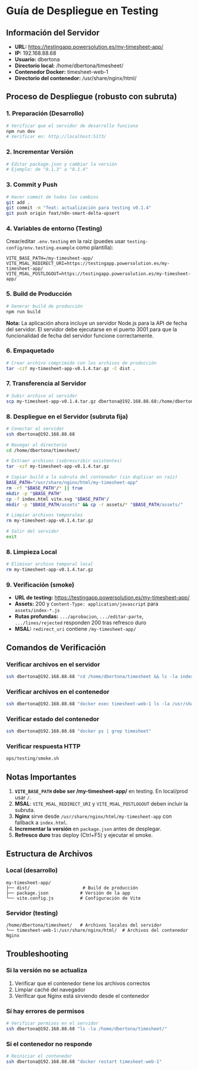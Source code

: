 # Guía de Despliegue en Testing

## Información del Servidor

- **URL:** https://testingapp.powersolution.es/my-timesheet-app/
- **IP:** 192.168.88.68
- **Usuario:** dbertona
- **Directorio local:** /home/dbertona/timesheet/
- **Contenedor Docker:** timesheet-web-1
- **Directorio del contenedor:** /usr/share/nginx/html/

## Proceso de Despliegue (robusto con subruta)

### 1. Preparación (Desarrollo)

```bash
# Verificar que el servidor de desarrollo funciona
npm run dev
# Verificar en: http://localhost:5173/
```

### 2. Incrementar Versión

```bash
# Editar package.json y cambiar la versión
# Ejemplo: de "0.1.3" a "0.1.4"
```

### 3. Commit y Push

```bash
# Hacer commit de todos los cambios
git add .
git commit -m "feat: actualización para testing v0.1.4"
git push origin feat/n8n-smart-delta-upsert
```

### 4. Variables de entorno (Testing)

Crear/editar `.env.testing` en la raíz (puedes usar `testing-config/env.testing.example` como plantilla):

```env
VITE_BASE_PATH=/my-timesheet-app/
VITE_MSAL_REDIRECT_URI=https://testingapp.powersolution.es/my-timesheet-app/
VITE_MSAL_POSTLOGOUT=https://testingapp.powersolution.es/my-timesheet-app/
```

### 5. Build de Producción

```bash
# Generar build de producción
npm run build
```

**Nota:** La aplicación ahora incluye un servidor Node.js para la API de fecha del servidor. El servidor debe ejecutarse en el puerto 3001 para que la funcionalidad de fecha del servidor funcione correctamente.

### 6. Empaquetado

```bash
# Crear archivo comprimido con los archivos de producción
tar -czf my-timesheet-app-v0.1.4.tar.gz -C dist .
```

### 7. Transferencia al Servidor

```bash
# Subir archivo al servidor
scp my-timesheet-app-v0.1.4.tar.gz dbertona@192.168.88.68:/home/dbertona/timesheet/
```

### 8. Despliegue en el Servidor (subruta fija)

```bash
# Conectar al servidor
ssh dbertona@192.168.88.68

# Navegar al directorio
cd /home/dbertona/timesheet/

# Extraer archivos (sobrescribir existentes)
tar -xzf my-timesheet-app-v0.1.4.tar.gz

# Copiar build a la subruta del contenedor (sin duplicar en raíz)
BASE_PATH="/usr/share/nginx/html/my-timesheet-app"
rm -rf "$BASE_PATH"/* || true
mkdir -p "$BASE_PATH"
cp -f index.html vite.svg "$BASE_PATH"/
mkdir -p "$BASE_PATH/assets" && cp -r assets/* "$BASE_PATH/assets/"

# Limpiar archivos temporales
rm my-timesheet-app-v0.1.4.tar.gz

# Salir del servidor
exit
```

### 8. Limpieza Local

```bash
# Eliminar archivo temporal local
rm my-timesheet-app-v0.1.4.tar.gz
```

### 9. Verificación (smoke)

- **URL de testing:** https://testingapp.powersolution.es/my-timesheet-app/
- **Assets:** 200 y `Content-Type: application/javascript` para `assets/index-*.js`
- **Rutas profundas:** `.../aprobacion`, `.../editar-parte`, `.../lines/rejected` responden 200 tras refresco duro
- **MSAL:** `redirect_uri` contiene `/my-timesheet-app/`

## Comandos de Verificación

### Verificar archivos en el servidor

```bash
ssh dbertona@192.168.88.68 "cd /home/dbertona/timesheet && ls -la index.html"
```

### Verificar archivos en el contenedor

```bash
ssh dbertona@192.168.88.68 "docker exec timesheet-web-1 ls -la /usr/share/nginx/html/"
```

### Verificar estado del contenedor

```bash
ssh dbertona@192.168.88.68 "docker ps | grep timesheet"
```

### Verificar respuesta HTTP

```bash
ops/testing/smoke.sh
```

## Notas Importantes

1. **`VITE_BASE_PATH` debe ser /my-timesheet-app/** en testing. En local/prod usar `/`.
2. **MSAL**: `VITE_MSAL_REDIRECT_URI` y `VITE_MSAL_POSTLOGOUT` deben incluir la subruta.
3. **Nginx** sirve desde `/usr/share/nginx/html/my-timesheet-app` con fallback a `index.html`.
4. **Incrementar la versión** en `package.json` antes de desplegar.
5. **Refresco duro** tras deploy (Ctrl+F5) y ejecutar el smoke.

## Estructura de Archivos

### Local (desarrollo)

```
my-timesheet-app/
├── dist/                    # Build de producción
├── package.json            # Versión de la app
└── vite.config.js          # Configuración de Vite
```

### Servidor (testing)

```
/home/dbertona/timesheet/   # Archivos locales del servidor
└── timesheet-web-1:/usr/share/nginx/html/  # Archivos del contenedor Nginx
```

## Troubleshooting

### Si la versión no se actualiza

1. Verificar que el contenedor tiene los archivos correctos
2. Limpiar caché del navegador
3. Verificar que Nginx está sirviendo desde el contenedor

### Sí hay errores de permisos

```bash
# Verificar permisos en el servidor
ssh dbertona@192.168.88.68 "ls -la /home/dbertona/timesheet/"
```

### Si el contenedor no responde

```bash
# Reiniciar el contenedor
ssh dbertona@192.168.88.68 "docker restart timesheet-web-1"
```
